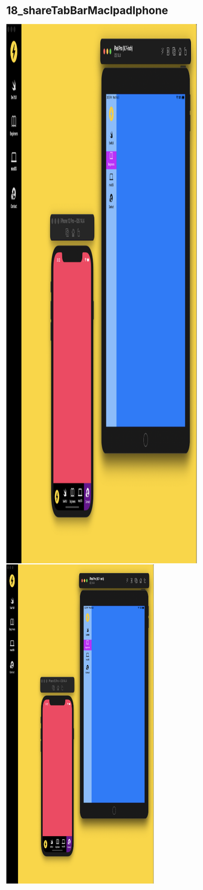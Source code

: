 # 18_shareTabBarMacIpadIphone







<img src="/light1.PNG" width="1592" height="1426"/> 







<img src="/light1.PNG" width="390" height="844"/>

